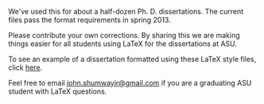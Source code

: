 We've used this for about a half-dozen Ph. D. dissertations. The current files pass the format requirements 
in spring 2013.

Please contribute your own corrections. By sharing this we are making things easier for all students using 
LaTeX for the dissertations at ASU.

To see an example of a dissertation formatted using these LaTeX style files, 
click [here](http://www.public.asu.edu/~jelynn/dis.pdf).

Feel free to email john.shumwayjr@gmail.com if you are a graduating ASU student with LaTeX questions.

